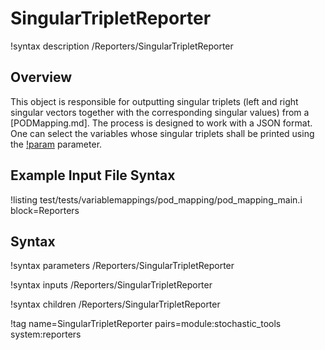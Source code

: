 # SingularTripletReporter

!syntax description /Reporters/SingularTripletReporter

## Overview

This object is responsible for outputting singular triplets (left and right singular vectors together
with the corresponding singular values) from a [PODMapping.md]. The process is designed to work with
a JSON format. One can select the variables whose singular triplets shall be printed using
the [!param](/Reporters/SingularTripletReporter/variables) parameter.

## Example Input File Syntax

!listing test/tests/variablemappings/pod_mapping/pod_mapping_main.i block=Reporters

## Syntax

!syntax parameters /Reporters/SingularTripletReporter

!syntax inputs /Reporters/SingularTripletReporter

!syntax children /Reporters/SingularTripletReporter

!tag name=SingularTripletReporter pairs=module:stochastic_tools system:reporters
